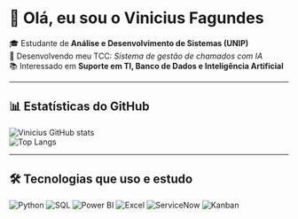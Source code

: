# 👋 Olá, eu sou o Vinicius Fagundes

🎓 Estudante de **Análise e Desenvolvimento de Sistemas (UNIP)**  
🚀 Desenvolvendo meu TCC: *Sistema de gestão de chamados com IA*  
📚 Interessado em **Suporte em TI, Banco de Dados e Inteligência Artificial**  

---

## 📊 Estatísticas do GitHub
![Vinicius GitHub stats](https://github-readme-stats.vercel.app/api?username=ViniFagundes-A&show_icons=true&title_color=1E90FF&icon_color=1E90FF&text_color=FFFFFF&bg_color=0D1117)  
![Top Langs](https://github-readme-stats.vercel.app/api/top-langs/?username=ViniFagundes-A&layout=compact&title_color=1E90FF&text_color=FFFFFF&bg_color=0D1117)

---

## 🛠️ Tecnologias que uso e estudo
![Python](https://img.shields.io/badge/Python-3776AB?style=for-the-badge&logo=python&logoColor=white)
![SQL](https://img.shields.io/badge/SQL-025E8C?style=for-the-badge&logo=postgresql&logoColor=white)
![Power BI](https://img.shields.io/badge/Power%20BI-F2C811?style=for-the-badge&logo=powerbi&logoColor=black)
![Excel](https://img.shields.io/badge/Excel-217346?style=for-the-badge&logo=microsoft-excel&logoColor=white)
![ServiceNow](https://img.shields.io/badge/ServiceNow-00A600?style=for-the-badge&logo=servicenow&logoColor=white)
![Kanban](https://img.shields.io/badge/Kanban-0052CC?style=for-the-badge&logo=trello&logoColor=white)
